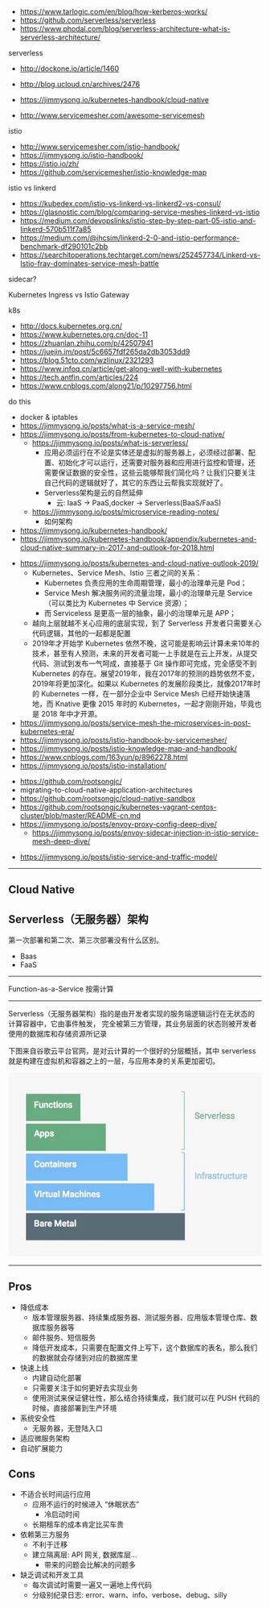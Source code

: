 + https://www.tarlogic.com/en/blog/how-kerberos-works/
+ https://github.com/serverless/serverless
+ https://www.phodal.com/blog/serverless-architecture-what-is-serverless-architecture/

serverless

+ http://dockone.io/article/1460
+ http://blog.ucloud.cn/archives/2476

+ https://jimmysong.io/kubernetes-handbook/cloud-native
+ http://www.servicemesher.com/awesome-servicemesh


istio

+ http://www.servicemesher.com/istio-handbook/
+ https://jimmysong.io/istio-handbook/
+ https://istio.io/zh/
+ https://github.com/servicemesher/istio-knowledge-map


istio vs linkerd

+ https://kubedex.com/istio-vs-linkerd-vs-linkerd2-vs-consul/
+ https://glasnostic.com/blog/comparing-service-meshes-linkerd-vs-istio
+ https://medium.com/devopslinks/istio-step-by-step-part-05-istio-and-linkerd-570b511f7a85
+ https://medium.com/@ihcsim/linkerd-2-0-and-istio-performance-benchmark-df290101c2bb
+ https://searchitoperations.techtarget.com/news/252457734/Linkerd-vs-Istio-fray-dominates-service-mesh-battle

sidecar?

Kubernetes Ingress vs Istio Gateway


k8s

+ http://docs.kubernetes.org.cn/
+ https://www.kubernetes.org.cn/doc-11
+ https://zhuanlan.zhihu.com/p/42507941
+ https://juejin.im/post/5c6657fdf265da2db3053dd9
+ https://blog.51cto.com/wzlinux/2321293
+ https://www.infoq.cn/article/get-along-well-with-kubernetes
+ https://tech.antfin.com/articles/224
+ https://www.cnblogs.com/along21/p/10297756.html





do this

+ docker & iptables
+ https://jimmysong.io/posts/what-is-a-service-mesh/
+ https://jimmysong.io/posts/from-kubernetes-to-cloud-native/
    * https://jimmysong.io/posts/what-is-serverless/
        - 应用必须运行在不论是实体还是虚拟的服务器上，必须经过部署、配置、初始化才可以运行，还需要对服务器和应用进行监控和管理，还需要保证数据的安全性，这些云能够帮我们简化吗？让我们只要关注自己代码的逻辑就好了，其它的东西让云帮我实现就好了。
        - Serverless架构是云的自然延伸
            + 云: IaaS -> PaaS,docker -> Serverless(BaaS/FaaS)
    * https://jimmysong.io/posts/microservice-reading-notes/
        - 如何架构
+ https://jimmysong.io/kubernetes-handbook/
+ https://jimmysong.io/kubernetes-handbook/appendix/kubernetes-and-cloud-native-summary-in-2017-and-outlook-for-2018.html
* https://jimmysong.io/posts/kubernetes-and-cloud-native-outlook-2019/
    - Kubernetes、Service Mesh、Istio 三者之间的关系：
        + Kubernetes 负责应用的生命周期管理，最小的治理单元是 Pod；
        + Service Mesh 解决服务间的流量治理，最小的治理单元是 Service（可以类比为 Kubernetes 中 Service 资源）；
        + 而 Serviceless 是更高一层的抽象，最小的治理单元是 APP；
    - 越向上层就越不关心应用的底层实现，到了 Serverless 开发者只需要关心代码逻辑，其他的一起都是配置
    - 2019年才开始学 Kubernetes 依然不晚，这可能是影响云计算未来10年的技术，甚至有人预测，未来的开发者可能一上手就是在云上开发，从提交代码、测试到发布一气呵成，直接基于 Git 操作即可完成，完全感受不到 Kubernetes 的存在。展望2019年，我在2017年的预测的趋势依然不变，2019年将更加深化。如果以 Kubernetes 的发展阶段类比，就像2017年时的 Kubernetes 一样，在一部分企业中 Service Mesh 已经开始快速落地，而 Knative 更像 2015 年时的 Kubernetes，一起才刚刚开始，毕竟也是 2018 年中才开源。
* https://jimmysong.io/posts/service-mesh-the-microservices-in-post-kubernetes-era/
* https://jimmysong.io/posts/istio-handbook-by-servicemesher/
* https://jimmysong.io/posts/istio-knowledge-map-and-handbook/
* https://www.cnblogs.com/163yun/p/8962278.html
* https://jimmysong.io/posts/istio-installation/
+ https://github.com/rootsongjc/
+ migrating-to-cloud-native-application-architectures
+ https://github.com/rootsongjc/cloud-native-sandbox
+ https://github.com/rootsongjc/kubernetes-vagrant-centos-cluster/blob/master/README-cn.md
+ https://jimmysong.io/posts/envoy-proxy-config-deep-dive/
    * https://jimmysong.io/posts/envoy-sidecar-injection-in-istio-service-mesh-deep-dive/
* https://jimmysong.io/posts/istio-service-and-traffic-model/


---

## Cloud Native


## Serverless（无服务器）架构

第一次部署和第二次、第三次部署没有什么区别。

+ Baas
+ FaaS

---

Function-as-a-Service 按需计算

---

Serverless（无服务器架构）指的是由开发者实现的服务端逻辑运行在无状态的计算容器中，它由事件触发， 完全被第三方管理，其业务层面的状态则被开发者使用的数据库和存储资源所记录

下图来自谷歌云平台官网，是对云计算的一个很好的分层概括，其中 serverless 就是构建在虚拟机和容器之上的一层，与应用本身的关系更加密切。

![google-cloud](/img/ops/google-cloud.jpg)


---
## Pros
+ 降低成本
    * 版本管理服务器、持续集成服务器、测试服务器、应用版本管理仓库、数据库服务器等
    * 邮件服务、短信服务
    * 降低开发成本，只需要在配置文件上写下，这个数据库的表名，那么我们的数据就会存储到对应的数据库里
+ 快速上线
    * 内建自动化部署
    * 只需要关注于如何更好去实现业务
    * 使用测试来保证健壮性，那么结合持续集成，我们就可以在 PUSH 代码的时候，直接部署到生产环境
+ 系统安全性
    * 无服务器，无登陆入口
+ 适应微服务架构
+ 自动扩展能力

## Cons
+ 不适合长时间运行应用
    * 应用不运行的时候进入 “休眠状态”
        - 冷启动时间
    * 长期租车的成本肯定比买车贵
+ 依赖第三方服务
    * 不利于迁移
    * 建立隔离层: API 网关, 数据库层...
        - 带来的问题会比解决的问题多
+ 缺乏调试和开发工具
    * 每次调试时需要一遍又一遍地上传代码
    * 分级别纪录日志: error、warn、info、verbose、debug、silly

